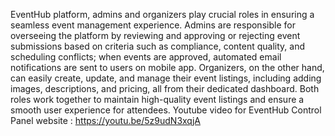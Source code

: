 EventHub platform, admins and organizers play crucial roles in ensuring a seamless event management experience. Admins are responsible for overseeing the platform by reviewing and approving or rejecting event submissions based on criteria such as compliance, content quality, and scheduling conflicts; when events are approved, automated email notifications are sent to users on mobile app. Organizers, on the other hand, can easily create, update, and manage their event listings, including adding images, descriptions, and pricing, all from their dedicated dashboard. Both roles work together to maintain high-quality event listings and ensure a smooth user experience for attendees.
Youtube video for EventHub Control Panel website : https://youtu.be/5z9udN3xqjA
